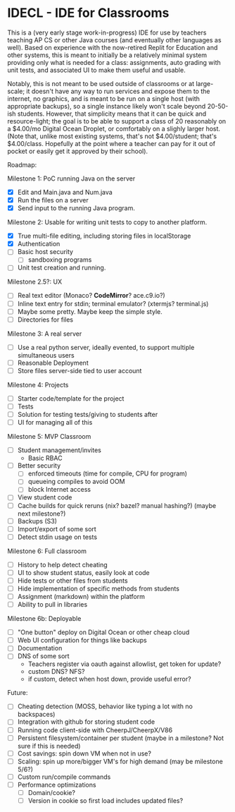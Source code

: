 IDECL - IDE for Classrooms
==========================

This is a (very early stage work-in-progress) IDE for use by teachers teaching AP CS or other Java courses (and eventually other languages as well).  Based on experience with the now-retired Replit for Education and other systems, this is meant to initially be a relatively minimal system providing only what is needed for a class: assignments, auto grading with unit tests, and associated UI to make them useful and usable.

Notably, this is not meant to be used outside of classrooms or at large-scale; it doesn't have any way to run services and expose them to the internet, no graphics, and is meant to be run on a single host (with appropriate backups), so a single instance likely won't scale beyond 20-50-ish students.  However, that simplicity means that it can be quick and resource-light; the goal is to be able to support a class of 20 reasonably on a $4.00/mo Digital Ocean Droplet, or comfortably on a slighly larger host.  (Note that, unlike most existing systems, that's not $4.00/student; that's $4.00/class.  Hopefully at the point where a teacher can pay for it out of pocket or easily get it approved by their school).

Roadmap:

Milestone 1: PoC running Java on the server
- [X] Edit and Main.java and Num.java
- [X] Run the files on a server
- [X] Send input to the running Java program.

Milestone 2: Usable for writing unit tests to copy to another platform.
- [X] True multi-file editing, including storing files in localStorage
- [X] Authentication
- [ ] Basic host security
  - [ ] sandboxing programs
- [ ] Unit test creation and running.

Milestone 2.5?: UX
- [ ] Real text editor (Monaco?  **CodeMirror**? ace.c9.io?)
- [ ] Inline text entry for stdin; terminal emulator? (xtermjs? terminal.js)
- [ ] Maybe some pretty.  Maybe keep the simple style.
- [ ] Directories for files

Milestone 3: A real server
- [ ] Use a real python server, ideally evented, to support multiple simultaneous users
- [ ] Reasonable Deployment
- [ ] Store files server-side tied to user account

Milestone 4: Projects
- [ ] Starter code/template for the project
- [ ] Tests
- [ ] Solution for testing tests/giving to students after
- [ ] UI for managing all of this

Milestone 5: MVP Classroom
- [ ] Student management/invites
  - Basic RBAC
- [ ] Better security
  - [ ] enforced timeouts (time for compile, CPU for program)
  - [ ] queueing compiles to avoid OOM
  - [ ] block Internet access
- [ ] View student code
- [ ] Cache builds for quick reruns (nix? bazel? manual hashing?) (maybe next milestone?)
- [ ] Backups (S3)
- [ ] Import/export of some sort
- [ ] Detect stdin usage on tests

Milestone 6: Full classroom
- [ ] History to help detect cheating
- [ ] UI to show student status, easily look at code
- [ ] Hide tests or other files from students
- [ ] Hide implementation of specific methods from students
- [ ] Assignment (markdown) within the platform
- [ ] Ability to pull in libraries

Milestone 6b: Deployable
- [ ] "One button" deploy on Digital Ocean or other cheap cloud
- [ ] Web UI configuration for things like backups
- [ ] Documentation
- [ ] DNS of some sort
  - Teachers register via oauth against allowlist, get token for update?
  - custom DNS? NFS?
  - if custom, detect when host down, provide useful error?

Future:
- [ ] Cheating detection (MOSS, behavior like typing a lot with no backspaces)
- [ ] Integration with github for storing student code
- [ ] Running code client-side with CheerpJ/CheerpX/V86
- [ ] Persistent filesystem/container per student (maybe in a milestone?  Not sure if this is needed)
- [ ] Cost savings: spin down VM when not in use?
- [ ] Scaling: spin up more/bigger VM's for high demand (may be milestone 5/6?)
- [ ] Custom run/compile commands
- [ ] Performance optimizations
  - [ ] Domain/cookie?
  - [ ] Version in cookie so first load includes updated files?
